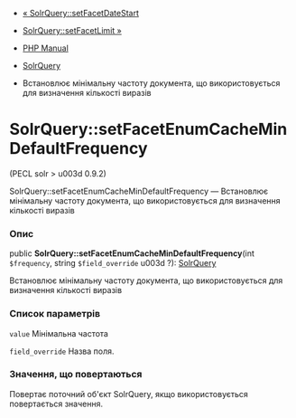 - [« SolrQuery::setFacetDateStart](solrquery.setfacetdatestart.md)
- [SolrQuery::setFacetLimit »](solrquery.setfacetlimit.md)

- [PHP Manual](index.md)
- [SolrQuery](class.solrquery.md)
- Встановлює мінімальну частоту документа, що використовується для
визначення кількості виразів

# SolrQuery::setFacetEnumCacheMinDefaultFrequency

(PECL solr \> u003d 0.9.2)

SolrQuery::setFacetEnumCacheMinDefaultFrequency — Встановлює
мінімальну частоту документа, що використовується для визначення кількості
виразів

### Опис

public **SolrQuery::setFacetEnumCacheMinDefaultFrequency**(int
`$frequency`, string `$field_override` u003d ?):
[SolrQuery](class.solrquery.md)

Встановлює мінімальну частоту документа, що використовується для
визначення кількості виразів

### Список параметрів

`value`
Мінімальна частота

`field_override`
Назва поля.

### Значення, що повертаються

Повертає поточний об'єкт SolrQuery, якщо використовується повертається
значення.
